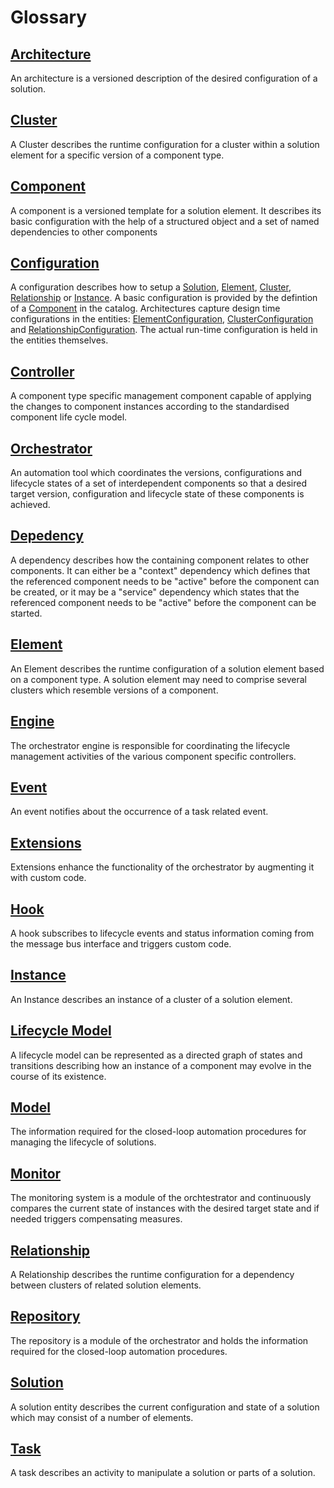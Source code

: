 Glossary
========

## [Architecture](Model-Architectures.md#Architecture)
An architecture is a versioned description of the desired configuration of a
solution.

## [Cluster](Model-Solutions.md#Cluster)
A Cluster describes the runtime configuration for a cluster within a solution element for a specific version of a component type.  

## [Component](Model-Catalog.md#Component)
A component is a versioned template for a solution element. It describes its basic configuration with the help of a structured object and a set of named dependencies to other components

## [Configuration](Concepts-Configuration.md)
A  configuration describes how to setup a [Solution](Model-Solutions.md#Solution), [Element](Model-Solutions.md#Element), [Cluster](Model-Solutions.md#Cluster), [Relationship](Model-Solutions.md#Relationship) or [Instance](Model-Solutions.md#Instance). A basic configuration is provided by the defintion of a [Component](Model-Catalog.md#Component) in the catalog. Architectures capture design time configurations in the entities: [ElementConfiguration](Model-Architectures.md#ElementConfiguration), [ClusterConfiguration](Model-Architectures.md#ClusterConfiguration) and [RelationshipConfiguration](Model-Architectures.md#RelationshipConfiguration). The actual run-time configuration is held in the entities themselves.

## [Controller](Orchestrator-Controller.md)
A component type specific management component capable of applying the changes to component instances according to the standardised component life cycle model.

## [Orchestrator](Orchestrator.md)
An automation tool which coordinates the versions, configurations and lifecycle states of a set of interdependent components so that a desired target version, configuration and lifecycle state of these components is achieved.

## [Depedency](Model-Catalog.md#Dependency)
A  dependency describes how the containing component relates to other components. It can either be a "context" dependency which defines that the referenced component needs to be "active" before the component can be created, or it may be a "service" dependency which states that the referenced component needs to be "active" before the component can be started.

## [Element](Model-Solutions.md#Element)
An Element describes the runtime configuration of a solution element based on a component type. A solution element may need to comprise several clusters which resemble versions of a component.

## [Engine](Orchestrator-Engine.md)
The orchestrator engine is responsible for coordinating the lifecycle management activities of the various component specific controllers.

## [Event](Model-Automation.md#Event)
An event notifies about the occurrence of a task related event.

## [Extensions](Orchestrator-Extensions.md)
Extensions enhance the functionality of the orchestrator by augmenting it with custom code.

## [Hook](Orchestrator-Extensions.md)
A hook subscribes to lifecycle events and status information coming from the message bus interface and triggers custom code.

## [Instance](Model-Solutions.md#Instance)
An Instance describes an instance of a cluster of a solution element.

## [Lifecycle Model](Concepts-Lifecycle.md)
A lifecycle model can be represented as a directed graph of states and transitions describing how an instance of a component may evolve in the course of its existence.

## [Model](Model.md)
The information required for the closed-loop automation procedures for managing the lifecycle of solutions.

## [Monitor](Orchestrator-Monitor.md)
The monitoring system is a module of the orchtestrator and continuously compares the current state of instances with the desired target state and if needed triggers compensating measures.

## [Relationship](Model-Solutions.md#Relationship)
A Relationship describes the runtime configuration for a dependency between clusters of related solution elements.

## [Repository](Orchestrator-Repository.md)
The repository is a module of the orchestrator and holds the information required for the closed-loop automation procedures.

## [Solution](Model-Solutions.md#Solution)
A solution entity describes the current configuration and state of a solution which may consist of a number of elements.

## [Task](Model-Automation.md#Task)
A task describes an activity to manipulate a solution or parts of a solution.
